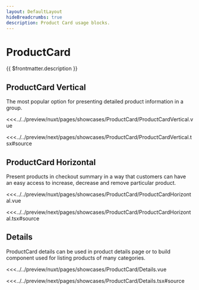 ```yaml
---
layout: DefaultLayout
hideBreadcrumbs: true
description: Product Card usage blocks.
---
```

# ProductCard

{{ $frontmatter.description }}

## ProductCard Vertical

The most popular option for presenting detailed product information in a group.

<Showcase showcase-name="ProductCard/ProductCardVertical" style="min-height: 600px">

<!-- vue -->
<<<../../preview/nuxt/pages/showcases/ProductCard/ProductCardVertical.vue
<!-- end vue -->
<!-- react -->
<<<../../preview/next/pages/showcases/ProductCard/ProductCardVertical.tsx#source
<!-- end react -->

</Showcase>

## ProductCard Horizontal

Present products in checkout summary in a way that customers can have an easy access to increase, decrease and remove particular product.

<Showcase showcase-name="ProductCard/ProductCardHorizontal" style="min-height: 300px">

<!-- vue -->
<<<../../preview/nuxt/pages/showcases/ProductCard/ProductCardHorizontal.vue
<!-- end vue -->
<!-- react -->
<<<../../preview/next/pages/showcases/ProductCard/ProductCardHorizontal.tsx#source
<!-- end react -->

</Showcase>

## Details

ProductCard details can be used in product details page or to build component used for listing products of many categories. 

<Showcase showcase-name="ProductCard/Details" style="min-height:600px">

<!-- vue -->
<<<../../preview/nuxt/pages/showcases/ProductCard/Details.vue
<!-- end vue -->
<!-- react -->
<<<../../preview/next/pages/showcases/ProductCard/Details.tsx#source
<!-- end react -->

</Showcase>

